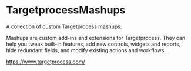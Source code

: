 # TargetprocessMashups
A collection of custom Targetprocess mashups.

Mashups are custom add-ins and extensions for Targetprocess. They can help you tweak built-in features, add new controls, widgets and reports, hide redundant fields, and modify existing actions and workflows.

https://www.targetprocess.com/
